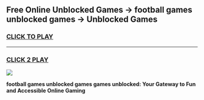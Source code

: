 
## Free Online Unblocked Games → football games unblocked games → Unblocked Games
<h3>
<a href="https://premium.freeplayer.one?title=football_games_unblocked_games&ref=21F">CLICK TO PLAY</a></h3>
<hr>

<h3>
<a href="https://premium.freeplayer.one?title=football_games_unblocked_games&ref=21F">CLICK 2 PLAY</a>
  
</h3>

<a href="https://premium.freeplayer.one?title=football_games_unblocked_games&ref=21F/"><img src="https://clearcache.store/games.png"></a>


**football games unblocked games games unblocked: Your Gateway to Fun and Accessible Online Gaming**
